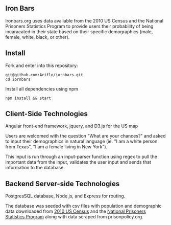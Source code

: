 ## Iron Bars 
Ironbars.org uses data avaliable from the 2010 US Census and the National Prisoners Statistics Program to provide users their probability of being incaracated in their state based on their specific demographics (male, female, white, black, or other). 

## Install

Fork and enter into this repository:

```
git@github.com:Ariflo/iornbars.git
cd iornbars
```

Install all dependencies using npm

```
npm install && start
```
## Client-Side Technologies 

Angular front-end framework, jquery, and D3.js for the US map 

Users are welcomed with the question "What are your chances?" and asked to input their demographics in natural language (ie. "I am a white person from Texas", "I am a female living in New York").  

This input is run through an input-parser function using regex to pull the important data from the input, validates the user input and sends that information to the database.

## Backend Server-side Technologies 
PostgresSQL database, Node.js, and Express for routing.

The database was seeded with csv files with population and demographic data downloaded from [2010 US Census](http://factfinder.census.gov/faces/nav/jsf/pages/searchresults.xhtml?refresh=t)
and the [National Prisoners Statistics Program](http://www.bjs.gov/index.cfm?ty=datool&surl=/arrests/index.cfm#) along with data scraped from prisonpolicy.org.
